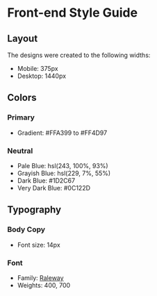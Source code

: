 # Front-end Style Guide

## Layout

The designs were created to the following widths:

- Mobile: 375px
- Desktop: 1440px

## Colors

### Primary

- Gradient: #FFA399 to #FF4D97

### Neutral

- Pale Blue: hsl(243, 100%, 93%)
- Grayish Blue: hsl(229, 7%, 55%)
- Dark Blue: #1D2C67
- Very Dark Blue: #0C122D

## Typography

### Body Copy

- Font size: 14px

### Font

- Family: [Raleway](https://fonts.google.com/specimen/Raleway)
- Weights: 400, 700
